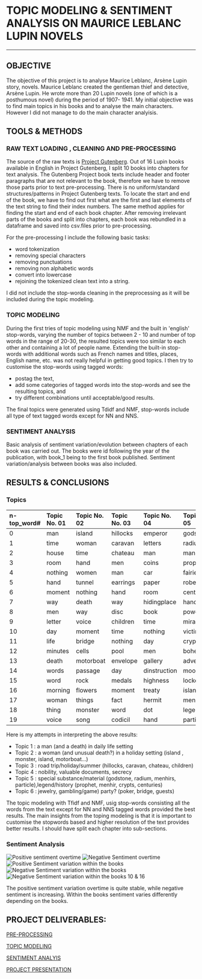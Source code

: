 # TOPIC MODELING & SENTIMENT ANALYSIS ON MAURICE LEBLANC LUPIN NOVELS

___
## OBJECTIVE
The objective of this project is to analyse Maurice Leblanc, Arsène Lupin story, novels.
Maurice Leblanc created the gentleman thief and detective, Arsène Lupin. He wrote more than 20  Lupin novels  (one of which is a posthumous novel) during the period of 1907- 1941.
My initial objective was to find main topics in his books and to  analyse the main characters. However I did not manage to do the main character analyisis.


## TOOLS & METHODS
### RAW TEXT LOADING , CLEANING  AND PRE-PROCESSING
The source of the raw texts is [Project Gutenberg](https://www.gutenberg.org/ebooks/search/?query=Maurice+Leblanc&submit_search=Go%21). 
Out of 16 Lupin books available in English in Project Gutenberg, I split 10 books into chapters for text analysis. 
The Gutenberg Project book texts include header and footer paragraphs that are not relevant to the book, therefore we have to remove those parts prior to text pre-processing.
There is no uniform/standard structures/patterns in Project Gutenberg texts. To locate the start and end of the book, we have to find out first what are the first and last elements of the text string to find their index numbers. The same method applies for finding the start and end of each book chapter. 
After removing irrelevant parts of the books and split into chapters, each book was rebundled in a dataframe and saved into csv.files prior to pre-processing.

For the pre-processing I include the following basic tasks:
* word tokenization
* removing special characters
* removing punctuations
* removing non alphabetic words
* convert into lowercase
* rejoining the tokenized clean text into a string.

I did not include the stop-worda cleaning in the preprocessing as it will be included during the topic modeling. 

### TOPIC MODELING

During the first tries of topic modeling using  NMF and the built in 'english' stop-words, varying the number of topics between 2 - 10 and number of top words in the range of 20-30, the resulted topics were too similar to each other and containing a lot of people name. Extending the built-in stop-words with additional words such as French names and titles, places, English name, etc. was not really helpful in getting good topics.
I then try to customise the stop-words using tagged words:
* postag the text,
* add some categories of tagged words into the stop-words and see the resulting topics, and
* try different combinations until acceptable/good results. 

The final topics were generated using Tdidf and NMF, stop-words include all type of text tagged words except for NN and NNS.

### SENTIMENT ANALYSIS
Basic analysis of sentiment variation/evolution between chapters of each book was carried out.
The books were id following the year of the publication, with book_1 being to the first book published. Sentiment variation/analysis between books was also included. 



## RESULTS & CONCLUSIONS

### Topics

|n-top_word#| Topic No. 01 |Topic No. 02 | Topic No. 03 |Topic No. 04 |Topic No. 05 | Topic No. 06|
|:----------|:-------------|:------------|:-------------|:------------|:------------|:------------|
|0          | man          | island      | hillocks     | emperor     | godstone    | necklace    |
|1          | time         | woman       | caravan      | letters     | radium      | transom     |
|2          | house        | time        | chateau      | man         | man         | cabinet     |
|3          | room         | hand        | men          | coins       | prophet     | poker       |
|4          | nothing      | women       | man          | car         | fairies     | guests      |
|5          | hand         | tunnel      | earrings     | paper       | robe        | room        |
|6          | moment       | nothing     | hand         | room        | centuries   | house       |
|7          | way          | death       | way          | hidingplace | hand        | wife        |
|8          | men          | way         | disc         | book        | power       | shelves     |
|9          | letter       | voice       | children     | time        | miracle     | bohmer      |
|10         | day          | moment      | time         | nothing     | victims     | retaux      |
|11         | life         | bridge      | nothing      | day         | crypts      | anyone      |
|12         | minutes      | cells       | pool         | men         | bohemia     | occasions   |
|13         | death        | motorboat   | envelope     | gallery     | adventure   | letter      |
|14         | words        | passage     | day          | dinstruction| moors       | court       |
|15         | word         | rock        | medals       | highness    | locket      | bridge      |
|16         | morning      | flowers     | moment       | treaty      | island      | apartment   |
|17         | woman        | things      | fact         | hermit      | menhirs     | palermo     |
|18         | thing        | monster     | word         | dot         | legend      | motte       |
|19         | voice        | song        | codicil      | hand        | particle    | schoolmate  |

Here is my attempts in interpreting the above results:
* Topic 1 : a man (and a death) in daily life setting 
* Topic 2 : a woman (and unusual death?) in a holiday setting (island , monster, island, motorboat...)
* Topic 3 : road trip/holiday/summer (hillocks, caravan, chateau, children)
* Topic 4 : nobility, valuable documents, secrecy
* Topic 5 : special substance/material (godstone, radium, menhirs, particle),legend/history (prophet, menhir, crypts, centuries)
* Topic 6 : jewelry, gambling/game) party? (poker, bridge, guests)

The topic modeling with Tfidf and NMF, usig stop-words consisting all the words from the text except for NN and NNS tagged words provided the best results.
The main insights from the toping modeling is that it is important to customise the stopwords based and higher resolution of the text provides better results. I should have split each chapter into sub-sections. 

### Sentiment Analysis
![Positive sentiment overtime](/Users/carlamoestafa/Documents/GitHub/project-4/sentpos_overtime.png)
![Negative Sentiment overtime](/Users/carlamoestafa/Documents/GitHub/project-4/sentneg_overtime.png)
![Positive Sentiment variation within the books](/Users/carlamoestafa/Documents/GitHub/project-4/sentpos_short.png)
![Negative Sentiment variation within the books](/Users/carlamoestafa/Documents/GitHub/project-4/sentneg_short.png)
![Negative Sentiment variation within the books 10 & 16](/Users/carlamoestafa/Documents/GitHub/project-4/sentneg_10&16.png)

The positive sentiment variation overtime is quite stable, while negative sentiment is increasing.
Within the books sentiment varies differently depending on the books. 


## PROJECT DELIVERABLES:

[PRE-PROCESSING](project_4_preprocessing.ipynb)

[TOPIC MODELING](modeling-final.ipynb)

[SENTIMENT ANALYIS](sentiment.ipynb)

[PROJECT PRESENTATION](project-4.pptx)

